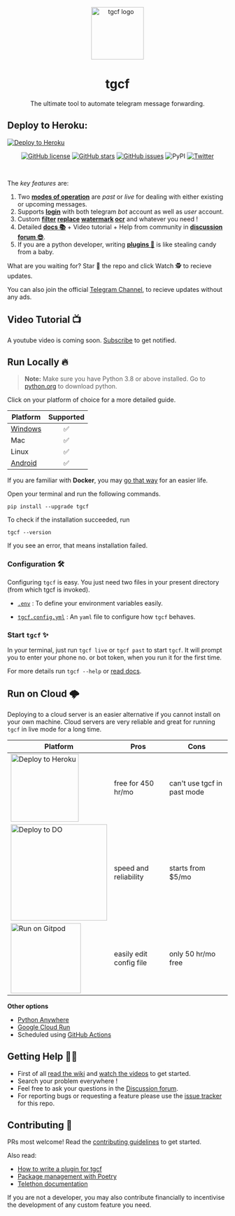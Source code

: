 <!-- markdownlint-disable -->

<p align="center">
<a href = "https://github.com/aahnik/tgcf" > <img src = "https://user-images.githubusercontent.com/66209958/115183360-3fa4d500-a0f9-11eb-9c0f-c5ed03a9ae17.png" alt = "tgcf logo"  width=120> </a>
</p>

<h1 align="center"> tgcf </h1>

<p align="center">
The ultimate tool to automate telegram message forwarding.
</p>

## Deploy to Heroku:
<p align="left"><a href="https://heroku.com/deploy"> <img src="https://www.herokucdn.com/deploy/button.svg" alt="Deploy to Heroku" /></a></p>


<p align="center"><a href="https://github.com/aahnik/tgcf/blob/main/LICENSE"><img src="https://img.shields.io/github/license/aahnik/tgcf" alt="GitHub license"></a>
<a href="https://github.com/aahnik/tgcf/stargazers"><img src="https://img.shields.io/github/stars/aahnik/tgcf?style=social" alt="GitHub stars"></a>
<a href="https://github.com/aahnik/tgcf/issues"><img src="https://img.shields.io/github/issues/aahnik/tgcf" alt="GitHub issues"></a>
<img src="https://img.shields.io/pypi/v/tgcf" alt="PyPI">
<a href="https://twitter.com/intent/tweet?text=Wow:&amp;url=https%3A%2F%2Fgithub.com%2Faahnik%2Ftgcf"><img src="https://img.shields.io/twitter/url?style=social&amp;url=https%3A%2F%2Fgithub.com%2Faahnik%2Ftgcf" alt="Twitter"></a></p>

<br>

<!-- markdownlint-enable -->

The *key features* are:

1. Two **[modes of operation](https://github.com/aahnik/tgcf/wiki/Past-vs-Live-modes-explained)**
are _past_ or _live_ for dealing with either existing or upcoming messages.
2. Supports **[login](https://github.com/aahnik/tgcf/wiki/Login-with-a-bot-or-user-account)**
with both telegram _bot_ account as well as _user_ account.
3. Custom **[filter](https://github.com/aahnik/tgcf/wiki/How-to-use-filters-%3F)  [replace](https://github.com/aahnik/tgcf/wiki/Text-Replacement-feature-explained)  [watermark](https://github.com/aahnik/tgcf/wiki/How-to-use--watermarking-%3F)  [ocr](https://github.com/aahnik/tgcf/wiki/You-can-do-OCR-!)** and whatever you need !
4. Detailed **[docs 📚](https://github.com/aahnik/tgcf/wiki)** +
Video tutorial + Help from community in **[discussion forum 😎](https://github.com/aahnik/tgcf/discussions)**.
5. If you are a python developer, writing **[plugins 🔌](https://github.com/aahnik/tgcf/wiki/How-to-write-a-plugin-for-tgcf-%3F)**
is like stealing candy from a baby.

What are you waiting for? Star 🌟 the repo and click Watch 🕵 to recieve updates.

You can also join the official [Telegram Channel](https://telegram.me/tg_cf),
to recieve updates without any ads.

<!-- markdownlint-disable -->
## Video Tutorial 📺

A youtube video is coming soon. [Subscribe](https://www.youtube.com/channel/UCcEbN0d8iLTB6ZWBE_IDugg) to get notified.

<!-- markdownlint-enable -->

## Run Locally 🔥

> **Note:** Make sure you have Python 3.8 or above installed.
Go to [python.org](https://python.org) to download python.

Click on your platform of choice for a more detailed guide.

| Platform | Supported |
| -------- | :-------: |
| [Windows](https://github.com/aahnik/tgcf/wiki/Run-tgcf-on-Windows)  |     ✅    |
| Mac      |     ✅     |
| Linux    |     ✅     |
| [Android](https://github.com/aahnik/tgcf/wiki/Run-on-Android-using-Termux)  |     ✅     |

If you are familiar with **Docker**, you may [go that way](https://github.com/aahnik/tgcf/wiki/Install-and-run-using-docker)
for an easier life.

Open your terminal and run the following commands.

```shell
pip install --upgrade tgcf
```

To check if the installation succeeded, run

```shell
tgcf --version
```

If you see an error, that means installation failed.

### Configuration 🛠️

Configuring `tgcf` is easy. You just need two files in your present directory
(from which tgcf is invoked).

- [`.env`](https://github.com/aahnik/tgcf/wiki/Environment-Variables) : To
define your environment variables easily.

- [`tgcf.config.yml`](https://github.com/aahnik/tgcf/wiki/How-to-configure-tgcf-%3F) :
An `yaml` file to configure how `tgcf` behaves.

### Start `tgcf` ✨

In your terminal, just run `tgcf live` or `tgcf past` to start `tgcf`.
It will prompt you to enter your phone no. or bot token, when you run it
for the first time.

For more details run `tgcf --help` or [read docs](https://github.com/aahnik/tgcf/wiki/CLI-Usage).

## Run on Cloud 🌩️

Deploying to a cloud server is an easier alternative if you cannot install
on your own machine.
Cloud servers are very reliable and great for running `tgcf` in live mode
for a long time.

<!-- markdownlint-disable -->

| Platform                                                     | Pros                    | Cons                        |
| ------------------------------------------------------------ | ----------------------- | --------------------------- |
| <a href="https://github.com/aahnik/tgcf/wiki/Deploy-to-Heroku">   <img src="https://www.herokucdn.com/deploy/button.svg" alt="Deploy to Heroku" width=155></a> | free for 450 hr/mo      | can't use tgcf in past mode |
| <a href="https://github.com/aahnik/tgcf/wiki/Deploy-to-Digital-Ocean">  <img src="https://www.deploytodo.com/do-btn-blue.svg" alt="Deploy to DO" width=220></a> | speed and reliability   | starts from $5/mo           |
| <a href="https://github.com/aahnik/tgcf/wiki/Run-for-free-on-Gitpod">  <img src="https://gitpod.io/button/open-in-gitpod.svg" alt="Run on Gitpod" width=160></a> | easily edit config file | only 50 hr/mo free          |


**Other options**

- [Python Anywhere](https://github.com/aahnik/tgcf/wiki/Run-on-PythonAnywhere)
- [Google Cloud Run](https://github.com/aahnik/tgcf/wiki/Run-on-Google-Cloud)
- Scheduled using [GitHub Actions](https://github.com/aahnik/tgcf/wiki/Run-tgcf-in-past-mode-periodically)


<!-- markdownlint-enable -->

## Getting Help 💁🏻

- First of all [read the wiki](https://github.com/aahnik/tgcf/wiki)
and [watch the videos](https://www.youtube.com/channel/UCcEbN0d8iLTB6ZWBE_IDugg)
to get started.
- Search your problem everywhere !
- Feel free to ask your questions in the [Discussion forum](https://github.com/aahnik/tgcf/discussions/new).
- For reporting bugs or requesting a feature please use the [issue tracker](https://github.com/aahnik/tgcf/issues/new)
for this repo.

## Contributing 🙏

PRs most welcome! Read the [contributing guidelines](/.github/CONTRIBUTING.md) to get started.

Also read:

- [How to write a plugin for tgcf](https://github.com/aahnik/tgcf/wiki/How-to-write-a-plugin-for-tgcf-%3F)
- [Package management with Poetry](https://python-poetry.org/docs/)
- [Telethon documentation](https://docs.telethon.dev/en/latest/)

If you are not a developer, you may also contribute financially to
incentivise the development of any custom feature you need.
